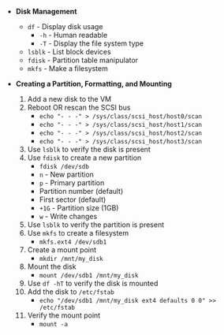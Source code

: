 * **Disk Management**
    * `df` - Display disk usage
        * `-h` - Human readable
        * `-T` - Display the file system type
    * `lsblk` - List block devices
    * `fdisk` - Partition table manipulator
    * `mkfs` - Make a filesystem


* **Creating a Partition, Formatting, and Mounting**
    1. Add a new disk to the VM
    2. Reboot OR rescan the SCSI bus
        * `echo "- - -" > /sys/class/scsi_host/host0/scan`
        * `echo "- - -" > /sys/class/scsi_host/host1/scan`
        * `echo "- - -" > /sys/class/scsi_host/host2/scan`
        * `echo "- - -" > /sys/class/scsi_host/host3/scan`
    3. Use `lsblk` to verify the disk is present
    4. Use `fdisk` to create a new partition
        * `fdisk /dev/sdb`
        * `n` - New partition
        * `p` - Primary partition
        * Partition number (default)
        * First sector (default)
        * `+1G` - Partition size (1GB)
        * `w` - Write changes
    5. Use `lsblk` to verify the partition is present
    6. Use `mkfs` to create a filesystem
        * `mkfs.ext4 /dev/sdb1`
    7. Create a mount point
        * `mkdir /mnt/my_disk`
    8. Mount the disk
        * `mount /dev/sdb1 /mnt/my_disk`
    9. Use `df -hT` to verify the disk is mounted
    10. Add the disk to `/etc/fstab`
        * `echo "/dev/sdb1 /mnt/my_disk ext4 defaults 0 0" >> /etc/fstab`
    11. Verify the mount point
        * `mount -a`